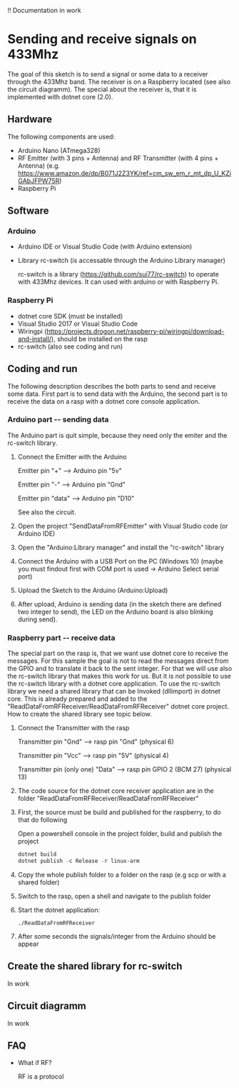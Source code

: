 !! Documentation in work

# Sending and receive signals on 433Mhz
The goal of this sketch is to send a signal or some data to a receiver through the 433Mhz band. The receiver is on a Raspberry located (see also the circuit diagramm).
The special about the receiver is, that it is implemented with dotnet core (2.0).   

## Hardware
The following components are used: 
+ Arduino Nano (ATmega328)
+ RF Emitter (with 3 pins + Antenna) and RF Transmitter (with 4 pins + Antenna) (e.g. https://www.amazon.de/dp/B071J2Z3YK/ref=cm_sw_em_r_mt_dp_U_KZiGAbJFPW75R)
+ Raspberry Pi

## Software
### Arduino
+ Arduino IDE or Visual Studio Code (with Arduino extension)
+ Library rc-switch (is accessable through the Arduino Library manager)

  rc-switch is a library (https://github.com/sui77/rc-switch) to operate with 433Mhz devices. It can used with arduino or with Raspberry Pi.

### Raspberry Pi
+ dotnet core SDK (must be installed)
+ Visual Studio 2017 or Visual Studio Code
+ Wiringpi (https://projects.drogon.net/raspberry-pi/wiringpi/download-and-install/), should be installed on the rasp
+ rc-switch (also see coding and run)


## Coding and run
The following description describes the both parts to send and receive some data.
First part is to send data with the Arduino, the second part is to receive the data on a rasp with a dotnet core console application.

### Arduino part -- sending data
The Arduino part is quit simple, because they need only the emiter and the rc-switch library.
1. Connect the Emitter with the Arduino

    Emitter pin "+" --> Arduino pin "5v"

    Emitter pin "-" --> Arduino pin "Gnd"

    Emitter pin "data" --> Arduino pin "D10"

    See also the circuit.
2. Open the project "SendDataFromRFEmitter" with Visual Studio code (or Arduino IDE)
3. Open the "Arduino:Library manager" and install the "rc-switch" library
4. Connect the Arduino with a USB Port on the PC (Windows 10) (maybe you must findout first with COM port is used -> Arduino Select serial port)
5. Upload the Sketch to the Arduino (Arduino:Upload)
6. After upload, Arduino is sending data (in the sketch there are defined two integer to send), the LED on the Arduino board is also blinking during send).

### Raspberry part -- receive data
The special part on the rasp is, that we want use dotnet core to receive the messages. For this sample the goal is not to read the messages direct from the GPIO and to translate it back to the sent integer. For that we will use also the rc-switch library that makes this work for us. But it is not possible to use the rc-switch library with a dotnet core application. To use the rc-switch library we need a shared library that can be Invoked (dllimport) in dotnet core. This is already prepared and added to the "ReadDataFromRFReceiver/ReadDataFromRFReceiver" dotnet core project. How to create the shared library see topic below.

1. Connect the Transmitter with the rasp

    Transmitter pin "Gnd" --> rasp pin "Gnd" (physical 6)

    Transmitter pin "Vcc" --> rasp pin "5V" (physical 4)

    Transmitter pin (only one) "Data" --> rasp pin GPIO 2 (BCM 27)  (physical 13)

1. The code source for the dotnet core receiver application are in the folder "ReadDataFromRFReceiver/ReadDataFromRFReceiver"
2. First, the source must be build and published for the raspberry, to do that do following

   Open a powershell console in the project folder, build and publish the project
   ```powershell
   dotnet build
   dotnet publish -c Release -r linux-arm 
   ```
3. Copy the whole publish folder to a folder on the rasp (e.g scp or with a shared folder)
4. Switch to the rasp, open a shell and navigate to the publish folder
5. Start the dotnet application:

    ```shell
    ./ReadDataFromRFReceiver
    ``` 
6. After some seconds the signals/integer from the Arduino should be appear


## Create the shared library for rc-switch
In work

## Circuit diagramm

In work


## FAQ
+ What if RF? 

  RF is a protocol